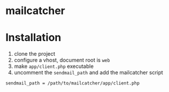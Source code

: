 mailcatcher
===========

Installation
============

1. clone the project
2. configure a vhost, document root is `web`
3. make `app/client.php` executable
3. uncomment the `sendmail_path` and add the mailcatcher script
```
sendmail_path = /path/to/mailcatcher/app/client.php
```
